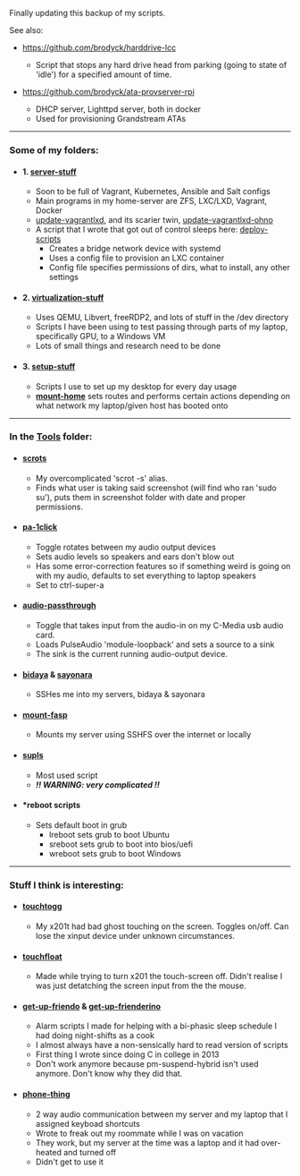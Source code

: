 Finally updating this backup of my scripts.

See also:
- https://github.com/brodyck/harddrive-lcc
  - Script that stops any hard drive head from parking (going to state of 'idle') for a specified amount of time.

- https://github.com/brodyck/ata-provserver-rpi
  - DHCP server, Lighttpd server, both in docker
  - Used for provisioning Grandstream ATAs

---

### Some of my folders:

- #### 1. [server-stuff](https://github.com/brodyck/misc/tree/master/server-stuff "server-stuff")
  - Soon to be full of Vagrant, Kubernetes, Ansible and Salt configs
  - Main programs in my home-server are ZFS, LXC/LXD, Vagrant, Docker
  - [update-vagrantlxd](https://github.com/brodyck/misc/tree/master/server-stuff/update-vagrantlxd "update-vagrantlxd"), and its scarier twin, [update-vagrantlxd-ohno](https://github.com/brodyck/misc/tree/master/server-stuff/update-vagrantlxd-ohno "update-vagrantlxd-ohno")
  - A script that I wrote that got out of control sleeps here: [deploy-scripts](https://github.com/brodyck/misc/tree/master/server-stuff/deploy-scripts "deploy-scripts")
    - Creates a bridge network device with systemd
    - Uses a config file to provision an LXC container
    - Config file specifies permissions of dirs, what to install, any other settings

- #### 2. [virtualization-stuff](https://github.com/brodyck/misc/tree/master/virtualization-stuff "virtualization-stuff")
  - Uses QEMU, Libvert, freeRDP2, and lots of stuff in the /dev directory
  - Scripts I have been using to test passing through parts of my laptop, specifically GPU, to a Windows VM
  - Lots of small things and research need to be done

- #### 3. [setup-stuff](https://github.com/brodyck/misc/tree/master/setup-stuff "setup-stuff")  
  - Scripts I use to set up my desktop for every day usage
  - **[mount-home](https://github.com/brodyck/misc/blob/master/setup-stuff/mount-home "mount-home")** sets routes and performs certain actions depending on what network my laptop/given host has booted onto

---

### In the [Tools](https://github.com/brodyck/misc/blob/master/tools "tools") folder:

- #### [scrots](https://github.com/brodyck/misc/blob/master/tools/scrots "scrots")
  - My overcomplicated 'scrot -s' alias.
  - Finds what user is taking said screenshot (will find who ran 'sudo su'), puts them in screenshot folder with date and proper permissions.

- #### [pa-1click](https://github.com/brodyck/misc/blob/master/pa-1click "pa-1click")
  - Toggle rotates between my audio output devices
  - Sets audio levels so speakers and ears don't blow out
  - Has some error-correction features so if something weird is going on with my audio, defaults to set everything to laptop speakers
  - Set to ctrl-super-a

- #### [audio-passthrough](https://github.com/brodyck/misc/blob/master/audio-passthrough "audio-passthrough")
  - Toggle that takes input from the audio-in on my C-Media usb audio card.
  - Loads PulseAudio 'module-loopback' and sets a source to a sink
  - The sink is the current running audio-output device.

- #### [bidaya](https://github.com/brodyck/misc/blob/master/tools/bidaya "bidaya") & [sayonara](https://github.com/brodyck/misc/blob/master/tools/sayonara "sayonara")
  - SSHes me into my servers, bidaya & sayonara

- #### [mount-fasp](https://github.com/brodyck/misc/blob/master/tools/mount-fasp "mount-fasp")
  - Mounts my server using SSHFS over the internet or locally

- #### [supls](https://github.com/brodyck/misc/blob/master/tools/supls "supls")
  - Most used script  
  - ***!! WARNING: very complicated !!***
  
- #### *reboot scripts
  - Sets default boot in grub
    - lreboot sets grub to boot Ubuntu
    - sreboot sets grub to boot into bios/uefi
    - wreboot sets grub to boot Windows

---

### Stuff I think is interesting:

- #### [touchtogg](https://github.com/brodyck/misc/blob/master/outofdate/touchtogg "touchtogg")  
  - My x201t had bad ghost touching on the screen. Toggles on/off. Can lose the xinput device under unknown circumstances.

- #### [touchfloat](https://github.com/brodyck/misc/blob/master/outofdate/touchfloat "touchfloat")
  - Made while trying to turn x201 the touch-screen off. Didn't realise I was just detatching the screen input from the the mouse. 

- #### [get-up-friendo](https://github.com/brodyck/misc/blob/master/outofdate/get-up-friendo "get-up-friendo") & [get-up-frienderino](https://github.com/brodyck/misc/blob/master/outofdate/get-up-frienderino "get-up-friendorino")  
  - Alarm scripts I made for helping with a bi-phasic sleep schedule I had doing night-shifts as a cook
  - I almost always have a non-sensically hard to read version of scripts
  - First thing I wrote since doing C in college in 2013
  - Don't work anymore because pm-suspend-hybrid isn't used anymore. Don't know why they did that.

- #### [phone-thing](https://github.com/brodyck/misc/blob/master/phone-thing "phone-thing")
  - 2 way audio communication between my server and my laptop that I assigned keyboad shortcuts
  - Wrote to freak out my roommate while I was on vacation
  - They work, but my server at the time was a laptop and it had over-heated and turned off
  - Didn't get to use it
